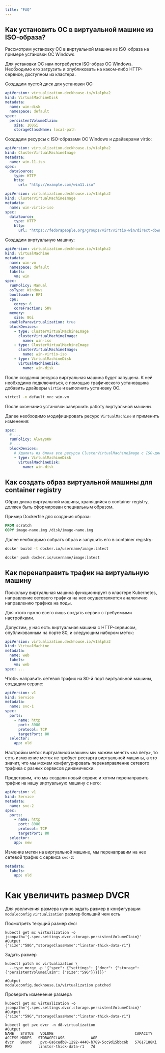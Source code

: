 ```yaml
---
title: "FAQ"
---
```


## Как установить ОС в виртуальной машине из ISO-образа?

Рассмотрим установку ОС в виртуальной машине из ISO-образа на примере установки ОС Windows.

Для установки ОС нам потребуется ISO-образ ОС Windows. Необходимо его загрузить и опубликовать на каком-либо HTTP-сервисе, доступном из кластера.

Создадим пустой диск для установки ОС:

```yaml
apiVersion: virtualization.deckhouse.io/v1alpha2
kind: VirtualMachineDisk
metadata:
  name: win-disk
  namespace: default
spec:
  persistentVolumeClaim:
    size: 100Gi
    storageClassName: local-path
```

Создадим ресурсы с ISO-образами ОС Windows и драйверами virtio:

```yaml
apiVersion: virtualization.deckhouse.io/v1alpha2
kind: ClusterVirtualMachineImage
metadata:
  name: win-11-iso
spec:
  dataSource:
    type: HTTP
    http:
      url: "http://example.com/win11.iso"
```

```yaml
apiVersion: virtualization.deckhouse.io/v1alpha2
kind: ClusterVirtualMachineImage
metadata:
  name: win-virtio-iso
spec:
  dataSource:
    type: HTTP
    http:
      url: "https://fedorapeople.org/groups/virt/virtio-win/direct-downloads/stable-virtio/virtio-win.iso"
```

Создадим виртуальную машину:

```yaml
apiVersion: virtualization.deckhouse.io/v1alpha2
kind: VirtualMachine
metadata:
  name: win-vm
  namespace: default
  labels:
    vm: win
spec:
  runPolicy: Manual
  osType: Windows
  bootloader: EFI
  cpu:
    cores: 6
    coreFraction: 50%
  memory:
    size: 8Gi
  enableParavirtualization: true
  blockDevices:
    - type: ClusterVirtualMachineImage
      clusterVirtualMachineImage:
        name: win-iso
    - type: ClusterVirtualMachineImage
      clusterVirtualMachineImage:
        name: win-virtio-iso
    - type: VirtualMachineDisk
      virtualMachineDisk:
        name: win-disk
```

После создания ресурса виртуальная машина будет запущена. К ней необходимо подключиться, с помощью графического установщика добавить драйверы `virtio` и выполнить установку ОС.

```bash
virtctl -n default vnc win-vm
```

После окончания установки завершить работу виртуальной машины.

Далее необходимо модифицировать ресурс `VirtualMachine` и применить изменения:

```yaml
spec:
  # ...
  runPolicy: AlwaysON
  # ...
  blockDevices:
    # Удалить из блока все ресурсы ClusterVirtualMachineImage с ISO-дисками.
    - type: VirtualMachineDisk
      virtualMachineDisk:
        name: win-disk
```

## Как создать образ виртуальной машины для container registry

Образ диска виртуальной машины, хранящийся в container registry, должен быть сформирован специальным образом.

Пример Dockerfile для создания образа:

```Dockerfile
FROM scratch
COPY image-name.img /disk/image-name.img
```

Далее необходимо собрать образ и запушить его в container registry:

```bash
docker build -t docker.io/username/image:latest

docker push docker.io/username/image:latest
```

## Как перенаправить трафик на виртуальную машину

Поскольку виртуальная машина функционирует в кластере Kubernetes, направление сетевого трафика на нее осуществляется аналогично направлению трафика на поды.

Для этого нужно всего лишь создать сервис с требуемыми настройками.

Допустим, у нас есть виртуальная машина с HTTP-сервисом, опубликованным на порте 80, и следующим набором меток:

```yaml
apiVersion: virtualization.deckhouse.io/v1alpha2
kind: VirtualMachine
metadata:
  name: web
  labels:
    vm: web
spec: ...
```

Чтобы направить сетевой трафик на 80-й порт виртуальной машины, создадим сервис:

```yaml
apiVersion: v1
kind: Service
metadata:
  name: svc-1
spec:
  ports:
    - name: http
      port: 8080
      protocol: TCP
      targetPort: 80
  selector:
    app: old
```

Настройки меток виртуальной машины мы можем менять «на лету», то есть изменение меток не требует рестарта виртуальной машины, а это значит, что мы можем конфигурировать перенаправление сетевого трафика с разных сервисов динамически.

Представим, что мы создали новый сервис и хотим перенаправить трафик на нашу виртуальную машину с него:

```yaml
apiVersion: v1
kind: Service
metadata:
  name: svc-2
spec:
  ports:
    - name: http
      port: 8080
      protocol: TCP
      targetPort: 80
  selector:
    app: new
```

Изменив метки на виртуальной машине, мы перенаправим на нее сетевой трафик с сервиса `svc-2`:

```yaml
metadata:
  labels:
    app: old
```

# Как увеличить размер DVCR

Для увеличения размера нужно задать размер в конфигурации `moduleconfig` `virtualization` размер больший чем есть  

Посмотреть текущий размер dvcr  
```shell
kubectl get mc virtualization -o jsonpath='{.spec.settings.dvcr.storage.persistentVolumeClaim}'
#Output
{"size":"58G","storageClassName":"linstor-thick-data-r1"}
```

Задать размер  
```shell
kubectl patch mc virtualization \
  --type merge -p '{"spec": {"settings": {"dvcr": {"storage": {"persistentVolumeClaim": {"size":"59G"}}}}}}'
  
#Output
moduleconfig.deckhouse.io/virtualization patched
```
Проверить изменение размера  
```shell
kubectl get mc virtualization -o jsonpath='{.spec.settings.dvcr.storage.persistentVolumeClaim}'
#Output
{"size":"59G","storageClassName":"linstor-thick-data-r1"}

kubectl get pvc dvcr -n d8-virtualization
#Output
NAME   STATUS   VOLUME                                     CAPACITY     ACCESS MODES   STORAGECLASS            AGE
dvcr   Bound    pvc-6a6cedb8-1292-4440-b789-5cc9d15bbc6b   57617188Ki   RWO            linstor-thick-data-r1   7d
```